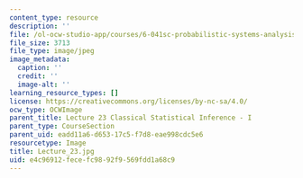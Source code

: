 ```yaml
---
content_type: resource
description: ''
file: /ol-ocw-studio-app/courses/6-041sc-probabilistic-systems-analysis-and-applied-probability-fall-2013/e4c96912fecefc9892f9569fdd1a68c9_Lecture_23.jpg
file_size: 3713
file_type: image/jpeg
image_metadata:
  caption: ''
  credit: ''
  image-alt: ''
learning_resource_types: []
license: https://creativecommons.org/licenses/by-nc-sa/4.0/
ocw_type: OCWImage
parent_title: Lecture 23 Classical Statistical Inference - I
parent_type: CourseSection
parent_uid: eadd11a6-d653-17c5-f7d8-eae998cdc5e6
resourcetype: Image
title: Lecture_23.jpg
uid: e4c96912-fece-fc98-92f9-569fdd1a68c9
---
```

